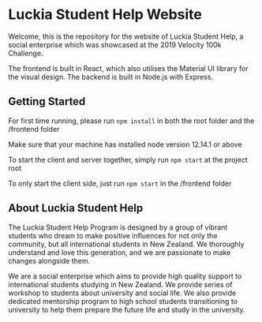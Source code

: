 # Luckia Student Help Website
Welcome, this is the repository for the website of Luckia Student Help, a social enterprise which was showcased at the 2019 Velocity 100k Challenge.

The frontend is built in React, which also utilises the Material UI library for the visual design. The backend is built in Node.js with Express.

## Getting Started
For first time running, please run `npm install` in both the root folder and the /frontend folder

Make sure that your machine has installed node version 12.14.1 or above

To start the client and server together, simply run `npm start` at the project root

To only start the client side, just run `npm start` in the /frontend folder

## About Luckia Student Help
The Luckia Student Help Program is designed by a group of vibrant students who dream to make positive influences for not only the community, but all international students in New Zealand. We thoroughly understand and love this generation, and we are passionate to make changes alongside them.

We are a social enterprise which aims to provide high quality support to international students studying in New Zealand. We provide series of workshop to students about university and social life. We also provide dedicated mentorship program to high school students transitioning to university to help them prepare the future life and study in the university.

